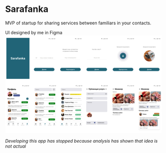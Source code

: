 # Sarafanka

MVP of startup for sharing services between familiars in your contacts. 

UI designed by me in Figma
![App pages](pages.png)


*Developing this app has stopped because analysis has shown that idea is not actual*
